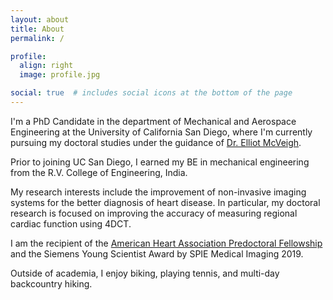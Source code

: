 ```yaml
---
layout: about
title: About
permalink: /

profile:
  align: right
  image: profile.jpg

social: true  # includes social icons at the bottom of the page
---
```


I'm a PhD Candidate in the department of Mechanical and Aerospace Engineering at the University of California San Diego, where I'm currently pursuing my doctoral studies under the guidance of [Dr. Elliot McVeigh](https://iem.ucsd.edu/researchers/people/profiles/elliot-mcveigh.html).

Prior to joining UC San Diego, I earned my BE in mechanical engineering from the R.V. College of Engineering, India.

My research interests include the improvement of non-invasive imaging systems for the better diagnosis of heart disease. In particular, my doctoral research is focused on improving the accuracy of measuring regional cardiac function using 4DCT.

I am the recipient of the [American Heart Association Predoctoral Fellowship](https://professional.heart.org/en/research-programs/application-information/predoctoral-fellowship) and the Siemens Young Scientist Award by SPIE Medical Imaging 2019.

Outside of academia, I enjoy biking, playing tennis, and multi-day backcountry hiking.
